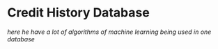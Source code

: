 # Credit History Database
_here he have a lot of algorithms of machine learning being used in one database_
